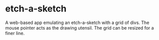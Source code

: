 # etch-a-sketch
A web-based app emulating an etch-a-sketch with a grid of divs. The mouse pointer acts as the drawing utensil. The grid can be resized for a finer line.
